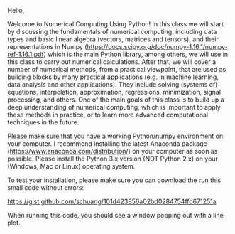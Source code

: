 Hello,

Welcome to Numerical Computing Using Python! In this class we
will start by discussing the fundamentals of numerical computing,
including data types and basic linear algebra (vectors, matrices and
tensors), and their representations in Numpy
(<https://docs.scipy.org/doc/numpy-1.16.1/numpy-ref-1.16.1.pdf>) which
is the main Python library, among others, we will use in this class to
carry out numerical calculations. After that, we will cover a number of
numerical methods, from a practical viewpoint, that are used as building
blocks by many practical applications (e.g. in machine learning, data
analysis and other applications). They include solving (systems of)
equations, interpolation, approximation, regressions, minimization,
signal processing, and others. One of the main goals of this class is to
build up a deep understanding of numerical computing, which is important
to apply these methods in practice, or to learn more advanced
computational techniques in the future.

Please make sure that you have a working Python/numpy environment on
your computer. I recommend installing the latest Anaconda package
(<https://www.anaconda.com/distribution/>) on your computer as soon as
possible. Please install the Python 3.x version (NOT Python 2.x) on your
(Windows, Mac or Linux) operating system.

To test your installation, please make sure you can download the run
this small code without errors:

<https://gist.github.com/schuang/101d423856a02bd0284754ffd671251a>

When running this code, you should see a window popping out with a line
plot.

